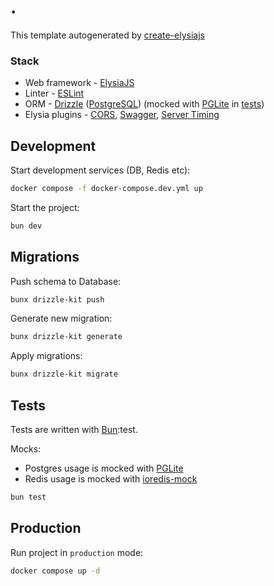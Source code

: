# .

This template autogenerated by [create-elysiajs](https://github.com/kravetsone/create-elysiajs)

### Stack
- Web framework - [ElysiaJS](https://elysiajs.com/)
- Linter - [ESLint](https://eslint.org/)
- ORM - [Drizzle](https://orm.drizzle.team/) ([PostgreSQL](https://www.postgresql.org/)) (mocked with [PGLite](https://pglite.dev/) in [tests](tree/main/tests))
- Elysia plugins - [CORS](https://elysiajs.com/plugins/cors.html), [Swagger](https://elysiajs.com/plugins/swagger.html), [Server Timing](https://elysiajs.com/plugins/server-timing.html)

## Development

Start development services (DB, Redis etc):

```bash
docker compose -f docker-compose.dev.yml up
```

Start the project:

```bash
bun dev
```

## Migrations

Push schema to Database:

```bash
bunx drizzle-kit push
```
Generate new migration:

```bash
bunx drizzle-kit generate
```
Apply migrations:

```bash
bunx drizzle-kit migrate
```

## Tests

Tests are written with [Bun](https://bun.sh/):test.

Mocks:

- Postgres usage is mocked with [PGLite](https://pglite.dev/)
- Redis usage is mocked with [ioredis-mock](https://www.npmjs.com/package/ioredis-mock)

```bash
bun test
```

## Production

Run project in `production` mode:

```bash
docker compose up -d
```
